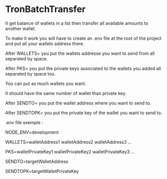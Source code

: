 # TronBatchTransfer
It get balance of wallets in a list then transfer all available amounts to another wallet.

To make it work you will have to create an .env file at the root of the project and put all your wallets address there.

After WALLETS= you put the wallets addresse you want to send from all separated by space.

After PKS= you put the private keys associated to the wallets you added all separated by space too.

You can put as much wallets you want.

It should have the same number of wallet than private key.

After SENDTO= you put the wallet address where you want to send to.

After SENDTOPK= you put the private key of the wallet you want to send to.


.env file exemple :

 NODE_ENV=development

 WALLETS=walletAddress1 walletAddress2 walletAddress3 ...
 
 PKS=walletPrivateKey1 walletPrivateKey2 walletPrivateKey3 ...
   
 SENDTO=targetWalletAddress

 SENDTOPK=targetWalletPrivateKey
